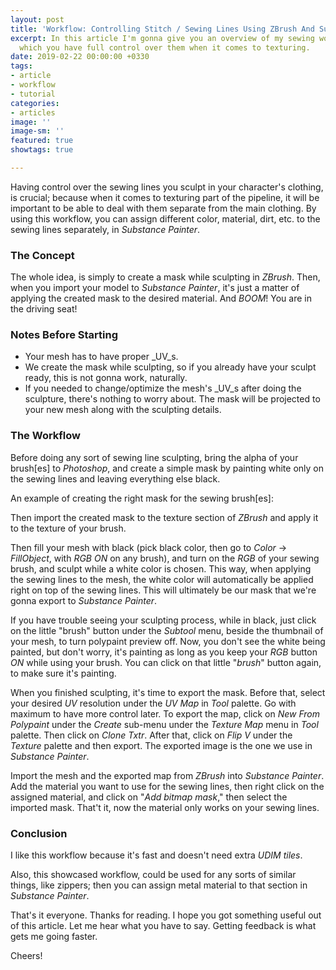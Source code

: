 ```yaml
---
layout: post
title: 'Workflow: Controlling Stitch / Sewing Lines Using ZBrush And Substance Painter'
excerpt: In this article I'm gonna give you an overview of my sewing workflow, in
  which you have full control over them when it comes to texturing.
date: 2019-02-22 00:00:00 +0330
tags:
- article
- workflow
- tutorial
categories:
- articles
image: ''
image-sm: ''
featured: true
showtags: true

---
```

Having control over the sewing lines you sculpt in your character's clothing, is crucial; because when it comes to texturing part of the pipeline, it will be important to be able to deal with them separate from the main clothing. By using this workflow, you can assign different color, material, dirt, etc. to the sewing lines separately, in _Substance Painter_.

### The Concept

The whole idea, is simply to create a mask while sculpting in _ZBrush_. Then, when you import your model to _Substance Painter_, it's just a matter of applying the created mask to the desired material. And _BOOM_! You are in the driving seat!

### Notes Before Starting

* Your mesh has to have proper _UV_s.
* We create the mask while sculpting, so if you already have your sculpt ready, this is not gonna work, naturally.
* If you needed to change/optimize the mesh's _UV_s after doing the sculpture, there's nothing to worry about. The mask will be projected to your new mesh along with the sculpting details.

### The Workflow

Before doing any sort of sewing line sculpting, bring the alpha of your brush\[es\] to _Photoshop_, and create a simple mask by painting white only on the sewing lines and leaving everything else black.

An example of creating the right mask for the sewing brush\[es\]:

Then import the created mask to the texture section of _ZBrush_ and apply it to the texture of your brush.

Then fill your mesh with black (pick black color, then go to _Color_ -> _FillObject_, with _RGB_ _ON_ on any brush), and turn on the _RGB_ of your sewing brush, and sculpt while a white color is chosen. This way, when applying the sewing lines to the mesh, the white color will automatically be applied right on top of the sewing lines. This will ultimately be our mask that we're gonna export to _Substance Painter_.

If you have trouble seeing your sculpting process, while in black, just click on the little "brush" button under the _Subtool_ menu, beside the thumbnail of your mesh, to turn polypaint preview off. Now, you don't see the white being painted, but don't worry, it's painting as long as you keep your _RGB_ button _ON_ while using your brush. You can click on that little "_brush_" button again, to make sure it's painting.

When you finished sculpting, it's time to export the mask. Before that, select your desired _UV_ resolution under the _UV Map_ in _Tool_ palette. Go with maximum to have more control later. To export the map, click on _New From Polypaint_ under the _Create_ sub-menu under the _Texture Map_ menu in _Tool_ palette. Then click on _Clone Txtr_. After that, click on _Flip V_ under the _Texture_ palette and then export. The exported image is the one we use in _Substance Painter_.

Import the mesh and the exported map from _ZBrush_ into _Substance Painter_. Add the material you want to use for the sewing lines, then right click on the assigned material, and click on "_Add bitmap mask_," then select the imported mask. That't it, now the material only works on your sewing lines.

### Conclusion

I like this workflow because it's fast and doesn't need extra _UDIM_ _tiles_.

Also, this showcased workflow, could be used for any sorts of similar things, like zippers; then you can assign metal material to that section in _Substance Painter_.

That's it everyone. Thanks for reading. I hope you got something useful out of this article. Let me hear what you have to say. Getting feedback is what gets me going faster.

Cheers!